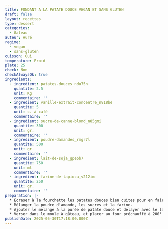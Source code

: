 ```yaml
---
title: FONDANT A LA PATATE DOUCE VEGAN ET SANS GLUTEN
draft: false
layout: recettes
type: dessert
categories:
  - Gateau
auteur: Auré
regime:
  - vegan
  - sans-gluten
cuisson: Oui
temperature: Froid
plate: 25
check: Non
checkAlwaysOk: true
ingredients:
  - ingredient: patates-douces_ndu75n
    quantite: 2.5
    unit: Kg
    commentaire: ''
  - ingredient: vanille-extrait-concentre_n818be
    quantite: 5
    unit: c. à café
    commentaire: ''
  - ingredient: sucre-de-canne-blond_n85gmi
    quantite: 300
    unit: gr.
    commentaire: ''
  - ingredient: poudre-damandes_rmgr7l
    quantite: 500
    unit: gr.
    commentaire: ''
  - ingredient: lait-de-soja_gpeob7
    quantite: 750
    unit: ml
    commentaire: ''
  - ingredient: farine-de-tapioca_v212im
    quantite: 250
    unit: gr.
    commentaire: ''
preparation: |-
  * Écraser à la fourchette les patates douces bien cuites pour en faire une purée.
  * Mélanger la poudre d'amande, les sucres et la farine.
  * Ajouter le mélange à la purée de patate douce et délayer avec le lait de soja jusqu'à ce que la consistance soit bien homogène.
  * Verser dans le moule à gâteau, et placer au four préchauffé à 200° pendant 35 min au moins.
publishDate: 2025-05-30T17:18:00.000Z
---
```

